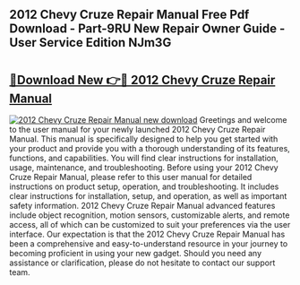 ## 2012 Chevy Cruze Repair Manual Free Pdf Download - Part-9RU New Repair Owner Guide - User Service Edition NJm3G

# <h2><a href="http://bc23434.oget.top/?id=2012+Chevy+Cruze+Repair+Manual">🔗Download New 👉🔴 2012 Chevy Cruze Repair Manual</a></h2>

[![2012 Chevy Cruze Repair Manual new download](https://i.imgur.com/5g1atiW.png)](http://bc23434.oget.top/?id=2012+Chevy+Cruze+Repair+Manual)
Greetings and welcome to the user manual for your newly launched 2012 Chevy Cruze Repair Manual. This manual is specifically designed to help you get started with your product and provide you with a thorough understanding of its features, functions, and capabilities. You will find clear instructions for installation, usage, maintenance, and troubleshooting. Before using your 2012 Chevy Cruze Repair Manual, please refer to this user manual for detailed instructions on product setup, operation, and troubleshooting. It includes clear instructions for installation, setup, and operation, as well as important safety information. 2012 Chevy Cruze Repair Manual advanced features include object recognition, motion sensors, customizable alerts, and remote access, all of which can be customized to suit your preferences via the user interface. Our expectation is that the 2012 Chevy Cruze Repair Manual has been a comprehensive and easy-to-understand resource in your journey to becoming proficient in using your new gadget. Should you need any assistance or clarification, please do not hesitate to contact our support team.
